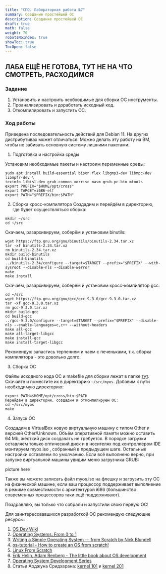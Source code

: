 ```yaml
---
title: "СПО. Лабораторная работа №7"
summary: Создание простейшей ОС
description: Создание простейшей ОС
draft: true
math: false
weight: 70
robotsNoIndex: true
showToc: true
TocOpen: false
---
```


## ЛАБА ЕЩЁ НЕ ГОТОВА, ТУТ НЕ НА ЧТО СМОТРЕТЬ, РАСХОДИМСЯ

### Задание

1. Установить и настроить необходимые для сборки ОС инструменты.
2. Проанализировать и доработать исходный код.
3. Откомпилировать и запустить ОС.

### Ход работы

Приведена последовательность действий для Debian 11. На других дистрибутивах может отличаться. Можно делать эту работу на ВМ, чтобы не забивать основную систему лишними пакетами.

1. Подготовка и настройка среды

Установим необходимые пакеты и настроим переменные среды:
```shell
sudo apt install build-essential bison flex libgmp3-dev libmpc-dev libmpfr-dev \
texinfo libisl-dev grub-common xorriso nasm grub-pc-bin mtools
export PREFIX="$HOME/opt/cross"
export TARGET=i686-elf
export PATH="$PREFIX/bin:$PATH"
```
2. Сборка кросс-компилятора
Создадим и перейдём в директорию, где будет осуществляться сборка:
```shell
mkdir ~/src
сd ~/src
```
Скачаем, разархивируем, соберём и установим binutils:
```shell
wget https://ftp.gnu.org/gnu/binutils/binutils-2.34.tar.xz
tar -xf binutils-2.34.tar.xz
rm binutils-2.34.tar.xz
mkdir build-binutils
cd build-binutils
../binutils-2.34/configure --target=$TARGET --prefix="$PREFIX" --with-sysroot --disable-nls --disable-werror
make
make install
```
Скачаем, разархивируем, соберём и установим кросс-компилятор gcc:
```shell
cd ~/src
wget https://ftp.gnu.org/gnu/gcc/gcc-9.3.0/gcc-9.3.0.tar.xz
tar -xf gcc-9.3.0.tar.xz
rm gcc-9.3.0.tar.xz
mkdir build-gcc
cd build-gcc
../gcc-9.3.0/configure --target=$TARGET --prefix="$PREFIX" --disable-nls --enable-languages=c,c++ --without-headers
make all-gcc
make all-target-libgcc
make install-gcc
make install-target-libgcc
```
Рекомендую запастись терпением и чаем с печеньками, т.к. сборка компилятора - это довольно долго.

3. Сборка ОС

Файлы исходного кода ОС и makefile для сборки лежат в папке [тут](). Скачайте и поместите их в директорию `~/src/myos`.
Добавим к пути необходимую директорию:
```shell
export PATH=$HOME/opt/cross/bin:$PATH
Перейдём в директорию, создадим и откомпилируем ОС:
cd ~/src/myos
make
```
4. Запуск ОС

Создадим в VirtualBox новую виртуальную машину с типом Other и версией Other/Unknown. Объём оперативной памяти можно оставить 64 Mb, жёсткий диск создавать не требуется. В порядке загрузки оставляем только оптический диск и в носителях под контроллером IDE монтируем myos.iso , собранный в предыдущем шаге. Остальные настройки оставляем по умолчанию. Если всё выполнено верно, при запуске виртуальной машины увидим меню загрузчика GRUB:

picture here

Также вы можете записать файл myos.iso на флешку и загрузить эту ОС на физической машине, если ваш процессор поддерживает выполнение в режиме совместимости с архитектурой i686 (большинство современных процессоров таки ещё поддерживают).

Поздравляю, вы только что собрали и запустили свою первую ОС!

Для заинтересовавшихся разработкой ОС рекомендую следующие ресурсы:
1. [OS Dev Wiki](https://wiki.osdev.org/Main_Page)
2. [Operating Systems: From 0 to 1](https://github.com/tuhdo/os01)
3. [Writing a Simple Operating System — from Scratch by Nick Blundell](https://www.cs.bham.ac.uk/~exr/lectures/opsys/10_11/lectures/os-dev.pdf)
4. [os-tutorial - How to create an OS from scratch!](https://github.com/cfenollosa/os-tutorial)
5. [Linux From Scratch](http://www.linuxfromscratch.org/lfs/read.html)
6. [Erik Helin, Adam Renberg - The little book about OS development](https://littleosbook.github.io/)
7. [Operating System Development Series](http://www.brokenthorn.com/Resources/OSDevIndex.html)
8. Статьи Арджуна Сридхарана: [kernel 101](https://arjunsreedharan.org/post/82710718100/kernel-101-lets-write-a-kernel) и [kernel 201](https://arjunsreedharan.org/post/99370248137/kernels-201-lets-write-a-kernel-with-keyboard)
